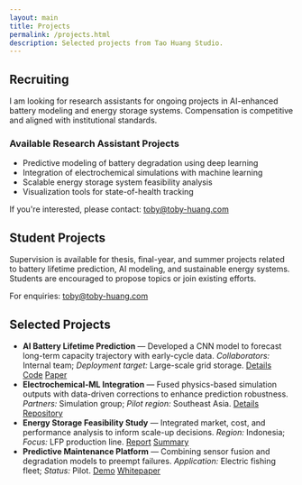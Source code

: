 ```yaml
---
layout: main
title: Projects
permalink: /projects.html
description: Selected projects from Tao Huang Studio.
---
```


## Recruiting

I am looking for research assistants for ongoing projects in AI-enhanced battery modeling and energy storage systems. Compensation is competitive and aligned with institutional standards.

### Available Research Assistant Projects

- Predictive modeling of battery degradation using deep learning  
- Integration of electrochemical simulations with machine learning  
- Scalable energy storage system feasibility analysis  
- Visualization tools for state-of-health tracking  

If you're interested, please contact: [toby@toby-huang.com](mailto:toby@toby-huang.com)

## Student Projects

Supervision is available for thesis, final-year, and summer projects related to battery lifetime prediction, AI modeling, and sustainable energy systems. Students are encouraged to propose topics or join existing efforts.

For enquiries: [toby@toby-huang.com](mailto:toby@toby-huang.com)

## Selected Projects

- **AI Battery Lifetime Prediction** — Developed a CNN model to forecast long-term capacity trajectory with early-cycle data. *Collaborators:* Internal team; *Deployment target:* Large-scale grid storage. [Details](#) [Code](#) [Paper](#)  
- **Electrochemical-ML Integration** — Fused physics-based simulation outputs with data-driven corrections to enhance prediction robustness. *Partners:* Simulation group; *Pilot region:* Southeast Asia. [Details](#) [Repository](#)  
- **Energy Storage Feasibility Study** — Integrated market, cost, and performance analysis to inform scale-up decisions. *Region:* Indonesia; *Focus:* LFP production line. [Report](#) [Summary](#)  
- **Predictive Maintenance Platform** — Combining sensor fusion and degradation models to preempt failures. *Application:* Electric fishing fleet; *Status:* Pilot. [Demo](#) [Whitepaper](#)
